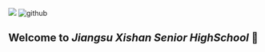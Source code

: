 ![](https://komarev.com/ghpvc/?username=JiangsuXishanSeniorHighSchool&color=2ae817) ![github]
## Welcome to *_Jiangsu Xishan Senior HighSchool_* 👋

[github]:https://img.shields.io/github/followers/JiangsuXishanSeniorHighSchool?label=Follow&style=social
